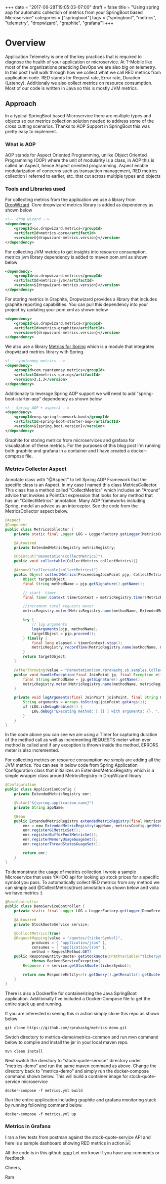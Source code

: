+++
date = "2017-06-28T19:05:03-07:00"
draft = false
title = "Using spring aop for automatic collection of metrics from your SpringBoot based Microservice"
categories = ["springboot"]
tags = ["springboot", "metrics", "telemetry", "dropwizard", "graphite", "grafana"]
+++

# Overview
Application Telemetry is one of the key practices that is required to diagnose the health of your application or microservice. At T-Mobile like most of the organizations practicing DevOps we are also big on telemetry. In this post I will walk through how we collect what we call RED metrics from application code. RED stands for Request rate, Error rate, Duration (Latency). Additionaly we also collect metrics on resource consumption. Most of our code is written in Java so this is mostly JVM metrics.

## Approach
In a typical SpringBoot based Microservice there are multiple types and objects so our metrics collection solution needed to address some of the cross cutting scenarios. Thanks to AOP Support in SpringBoot this was pretty easy to implement.

### What is AOP
AOP stands for Aspect Oriented Programming, unlike Object Oriented Programming (OOP) where the unit of modularity is a class, in AOP this is called an Aspect, hence Aspect oriented programming. Aspect enable modularization of concerns such as transaction management, RED metrics collection I referred to earlier, etc. that cut across multiple types and objects

### Tools and Libraries used
For collecting metrics from the application we use a library from [DropWizard](http://metrics.dropwizard.io/3.2.2/). Core dropwizard metrics library is added as dependency as shown below
```xml
<!-- drop wizard -->
<dependency>
    <groupId>io.dropwizard.metrics</groupId>
    <artifactId>metrics-core</artifactId>
    <version>${dropwizard-metrics.version}</version>
</dependency>
```
For collecting JVM metrics to get insights into resource consumption, metrics jvm library dependency is added to maven pom.xml as shown below
```xml
<dependency>
    <groupId>io.dropwizard.metrics</groupId>
    <artifactId>metrics-jvm</artifactId>
    <version>${dropwizard-metrics.version}</version>
</dependency>
```
For storing metrics in Graphite, Dropwizard provides a library that includes graphite reporting capabilities. You can pull this dependency into your project by updating your pom.xml as shown below
```xml
<dependency>
    <groupId>io.dropwizard.metrics</groupId>
    <artifactId>metrics-graphite</artifactId>
    <version>${dropwizard-metrics.version}</version>
</dependency>
```
We also use a library [Metrics for Spring](http://metrics.ryantenney.com/) which is a module that integrates dropwizard metrics library with Spring.
```xml
<!-- ryantenney metrics -->
<dependency>
    <groupId>com.ryantenney.metrics</groupId>
    <artifactId>metrics-spring</artifactId>
    <version>3.1.3</version>
</dependency>
```
Additionally to leverage Spring AOP support we will need to add "spring-boot-starter-aop" dependency as shown below
```xml
<!-- Spring AOP + aspectJ -->
<dependency>
    <groupId>org.springframework.boot</groupId>
    <artifactId>spring-boot-starter-aop</artifactId>
    <version>${spring.boot.version}</version>
</dependency>
```
Graphite for storing metrics from microservices and grafana for visualization of these metrics. For the purposes of this blog post I'm running both graphite and grafana in a container and I have created a docker-compose file.

### Metrics Collector Aspect
Annotate class with "@Aspect" to tell Spring AOP Framework that the specific class is an Aspect. In my case I named this class MetricsCollector. This class has a method called "CollectMetrics" which includes an "Around" advice that invokes a PointCut expression that looks for any method that has an "CollectMetrics" annotation. Many AOP frameworks including Spring, model an advice as an interceptor. See the code from the MetricsCollector aspect below.

```java
@Aspect
@Component
public class MetricsCollector {
    private static final Logger LOG = LoggerFactory.getLogger(MetricsCollector.class);

    @Autowired
    private ExtendedMetricRegistry metricRegistry;

    @Pointcut("@annotation(collectMetrics)")
    public void collectable(CollectMetrics collectMetrics){}

    @Around("collectable(collectMetrics)")
    public Object collectMetrics(ProceedingJoinPoint pjp, CollectMetrics collectMetrics) throws Throwable {
        Object targetObject;
        final String methodName = pjp.getSignature().getName();

        // start  timer
        final Timer.Context timerContext = metricRegistry.timer(MetricRegistry.name(methodName, ExtendedMetricRegistry.DURATION)).time();

        //increment total requests meter
        metricRegistry.meter(MetricRegistry.name(methodName, ExtendedMetricRegistry.REQUESTS)).mark();

        try {
            // log arguments
            logArguments(pjp, methodName);
            targetObject = pjp.proceed();
        } finally {
            final long elapsed = timerContext.stop();
            metricRegistry.recordTime(MetricRegistry.name(methodName, metricRegistry.DURATION), elapsed);
        }
        return targetObject;
    }

    @AfterThrowing(value = "@annotation(com.rprakashg.sb.samples.CollectMetrics)", throwing = "e")
    public void handleException(final JoinPoint jp, final Exception e){
        final String methodName = jp.getSignature().getName();
        metricRegistry.meter(MetricRegistry.name(methodName, metricRegistry.ERRORS)).mark();
    }

    private void logArguments(final JoinPoint joinPoint, final String methodName) {
        String arguments = Arrays.toString(joinPoint.getArgs());
        if (LOG.isDebugEnabled()) {
            LOG.debug("Executing method: [ {} ] with arguments: {}. ", methodName, arguments);
        }
    }
}
```
In the code above you can see we are using a Timer for capturing duration of the method call as well as incrementing REQUESTS meter when ever method is called and if any exception is thrown inside the method, ERRORS meter is also incremented. 

For collecting metrics on resource consumption we simply are adding all the JVM metrics. You can see in below code from Spring Application Configuration class that initializes an ExtendedMetricsRegistry which is a simple wrapper class around MetricsRegistry in DropWizard library 

```java
@Configuration
public class ApplicationConfig {
    private ExtendedMetricRegistry emr;

    @Value("${spring.application.name}")
    private String appName;

    @Bean
    public ExtendedMetricRegistry extendedMetricRegistry(final MetricsConfig metricsConfig) {
        emr = new ExtendedMetricRegistry(appName, metricsConfig.getMetricRegistry());
        emr.registerGCMetricSet();
        emr.registerBufferPoolMetricSet();
        emr.registerMemoryUsageGuageSet();
        emr.registerThreadStatesGuageSet();

        return emr;
    }
}
```
To demonstrate the usage of metrics collection I wrote a sample Microservice that uses YAHOO api for looking up stock prices for a specific symbol you pass. To automatically collect RED metrics from any method we can simply add @CollectMetrics(true) annotation as shown below and voila we have metrics :)
```java 
@RestController
public class DemoServiceController {
    private static final Logger LOG = LoggerFactory.getLogger(DemoServiceController.class);

    @Autowired
    private StockQuoteService service;

    @CollectMetrics(true)
    @RequestMapping(value = "/quotes/{tickerSymbol}",
            produces = { "application/json" },
            consumes = { "application/json" },
            method = RequestMethod.GET)
    public ResponseEntity<Quote> getStockQuote(@PathVariable("tickerSymbol") String tickerSymbol)
            throws BackendServiceException{
        Response r = service.getStockQuote(tickerSymbol);

        return new ResponseEntity<>(r.getQuery().getResults().getQuote(), HttpStatus.OK);
    }
}
```
There is also a Dockerfile for containerizing the Java SpringBoot application. Additionally I've included a Docker-Compose file to get the entire stack up and running.

If you are interested in seeing this in action simply clone this repo as shown below

```
git clone https://github.com/rprakashg/metrics-demo.git
```
Swtich directory to metrics-demo/metrics-common and run mvn command below to compile and install the jar in your local maven repo.
```
mvn clean install
```
Next switch the directory to "stock-quote-service" directory under "metrics-demo" and run the same maven command as above.
Change the directory back to "metrics-demo" and simply run the docker-compose command shown below. This will build a container image for stock-quote-service microservice 
```
docker-compose -f metrics.yml build
```
Run the entire application including graphite and grafana monitoring stack by running following command below.
```
docker-compose -f metrics.yml up
```
### Metrics in Grafana
I ran a few tests from postman against the stock-quote-service API and here is a sample dashboard showing RED metrics in action
![](/images/metrics.jpg?raw=true)

All the code is in this github [repo](https://github.com/rprakashg/metrics-demo) Let me know if you have any comments or feedback.

Cheers,

Ram

